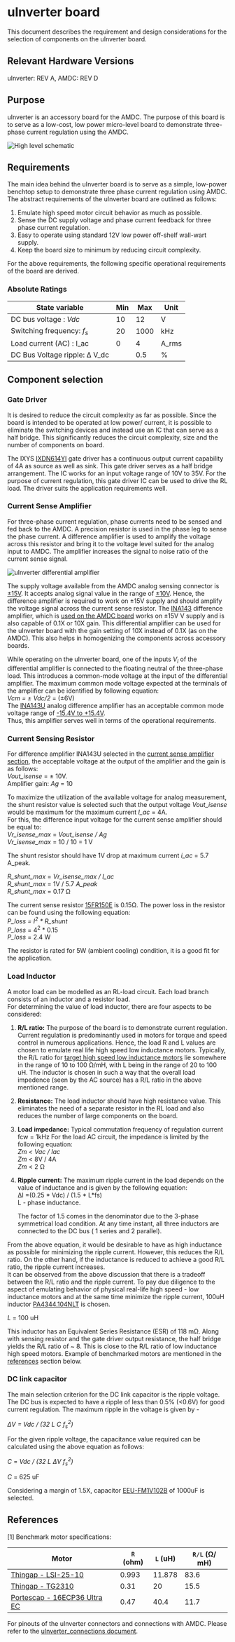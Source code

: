 
# uInverter board

This document describes the requirement and design considerations for the selection of components on the uInverter board.  

## Relevant Hardware Versions
uInverter: REV A,  AMDC: REV D

## Purpose
uInverter is an accessory board for the AMDC. The purpose of this board is to serve as a low-cost, low power micro-level board to demonstrate three-phase current regulation using the AMDC.  

![High level schematic](images/uInverter.svg)


## <a name="requirements"></a> Requirements 

The main idea behind the uInverter board is to serve as a simple, low-power benchtop setup to demonstrate three phase current regulation using AMDC. The abstract requirements of the uInverter board are outlined as follows:    
1. Emulate high speed motor circuit behavior as much as possible.  
2. Sense the DC supply voltage and phase current feedback for three phase current regulation.
3. Easy to operate using standard 12V low power off-shelf wall-wart supply.
4. Keep the board size to minimum by reducing circuit complexity. 

For the above requirements, the following specific operational requirements of the board are derived.

### Absolute Ratings
|  State variable     | Min   | Max	 | Unit |
| ------ | ----- | ----- | ---- |
| DC bus voltage : _Vdc_ | 10 |12 | V |
| Switching frequency: _f<sub>s</sub>_ | 20 | 1000 | kHz
| Load current (AC) : I_ac | 0 | 4 | A_rms
| DC Bus Voltage ripple: Δ V_dc ||  0.5 | %  
  



## Component selection

### **Gate Driver**

It is desired to reduce the circuit complexity as far as possible. Since the board is intended to be operated at low power/ current, it is possible to eliminate the switching devices and instead use an IC that can serve as a half bridge. This significantly reduces the circuit complexity, size and the number of components on board.   

The IXYS [IXDN614YI](https://www.digikey.com/en/products/detail/ixys-integrated-circuits-division/IXDN614YI/2424709?s=N4IgTCBcDaIJIA0AiA5AbARgCwE04gF0BfIA) gate driver has a continuous output current capability of 4A as source as well as sink. This gate driver serves as a half bridge arrangement. The IC works for an input voltage range of 10V to 35V. For the purpose of current regulation, this gate driver IC can be used to drive the RL load. The driver suits the application requirements well.

### <a name="diff_amplifier"></a> **Current Sense Amplifier**
For three-phase current regulation, phase currents need to be sensed and fed back to the AMDC. A precision resistor is used in the phase leg to sense the phase current. A difference amplifier is used to amplify the voltage across this resistor and bring it to the voltage level suited for the analog input to AMDC. The amplifier increases the signal to noise ratio of the current sense signal.

![uInverter differential amplifier](images/uInverter_current_sense.svg)

The supply voltage available from the AMDC analog sensing connector is [±15V](https://github.com/Severson-Group/AMDC-Hardware/blob/develop/docs/Analog.md#analog-connectors). It accepts analog signal value in the range of [±10V](https://github.com/Severson-Group/AMDC-Hardware/blob/develop/docs/Analog.md#analog-connectors). 
Hence, the difference amplifier is required to work on ±15V supply and should amplify the voltage signal across the current sense resistor.
The [INA143](https://github.com/Severson-Group/AMDC-Hardware/blob/develop/docs/Analog.md#difference-amplifiers) difference amplifier, which is [used on the AMDC board](https://github.com/Severson-Group/AMDC-Hardware/blob/develop/docs/Analog.md#difference-amplifiers) works on ±15V V supply and is also capable of 0.1X or 10X gain. This differential amplifier can be used for the uInverter board with the gain setting of 10X instead of 0.1X (as on the AMDC). This also helps in homogenizing the components across accessory boards.  

While operating on the uInverter board, one of the inputs _V<sub>i</sub>_ of the differential amplifier is connected to the floating neutral of the three-phase load. This introduces a common-mode voltage at the input of the differential amplifier. The maximum common mode voltage expected at the terminals of the amplifier can be identified by following equation:   
_Vcm = ± Vdc/2_ = (±6V)    
The [INA143U](https://www.digikey.com/en/products/detail/texas-instruments/INA143U/301019) analog difference amplifier has an acceptable common mode voltage range of [-15.4V to +15.4V](https://www.ti.com/lit/ds/symlink/ina143.pdf?ts=1620670278256&ref_url=https%253A%252F%252Fwww.ti.com%252Fproduct%252FINA143).  
Thus, this amplifier serves well in terms of the operational requirements.


### **Current Sensing Resistor**
For difference amplifier INA143U selected in the [current sense amplifier section](#diff_amplifier), the acceptable voltage at the output of the amplifier and the gain is as follows:   
 _Vout_isense_ = ± 10V.   
 Amplifier gain: _Ag_ = 10

To maximize the utilization of the available voltage for analog measurement, the shunt resistor value is selected such that the output voltage _Vout_isense_ would be maximum for the maximum current _I_ac_ = 4A.  
For this, the difference input voltage for the current sense amplifier should be equal to:     
 _Vr_isense_max_ = _Vout_isense / Ag_  
 _Vr_isense_max_ = 10 / 10 = 1 V  

The shunt resistor should have 1V drop at maximum current _i_ac_ = 5.7 A_peak.   

_R_shunt_max_ = _Vr_isense_max / I_ac_  
_R_shunt_max_ = 1V / 5.7 _A_peak_   
_R_shunt_max_ = 0.17 Ω  



 The current sense resistor [15FR150E](https://www.digikey.com/en/products/detail/ohmite/15FR150E/822919) is 0.15Ω.
  The power loss in the resistor can be found using the following equation:   
  _P_loss = I<sup>2</sup> * R_shunt_  
  _P_loss_ = 4<sup>2</sup> * 0.15  
  _P_loss_ = 2.4 W  

 The resistor is rated for 5W (ambient cooling) condition, it is a good fit for the application. 


### **Load Inductor**
A motor load can be modelled as an RL-load circuit. Each load branch consists of an inductor and a resistor load.  
For determining the value of load inductor, there are four aspects to be considered:   
1. **R/L ratio:** The purpose of the board is to demonstrate current regulation. Current regulation is predominantly used in motors for torque and speed control in numerous applications. Hence, the load R and L values are chosen to emulate real life high speed low inductance motors. Typically, the R/L ratio for [target high speed low inductance motors](#ref) lie somewhere in the range of 10 to 100 Ω/mH, with L being in the range of 20 to 100 uH. The inductor is chosen in such a way that the overall load impedence (seen by the AC source) has a R/L ratio in the above mentioned range.
2. __Resistance:__ The load inductor should have high resistance value. This eliminates the need of a separate resistor in the RL load and also reduces the number of large components on the board.
3. __Load impedance:__
Typical commutation frequency of regulation current fcw = 1kHz
For the load AC circuit, the impedance is limited by the following equation:    
    _Zm < Vac / Iac_  
    _Zm_ < 8V / 4A  
    _Zm_ < 2 Ω
4. __Ripple current:__
The maximum ripple current in the load depends on the value of inductance and is given by the following equation:    
    ΔI =(0.25 * Vdc) / (1.5 * L*fs)  
    L - phase inductance.  

    The factor of 1.5 comes in the denominator due to the 3-phase symmetrical load condition. At any time instant, all three inductors are connected to the DC bus ( 1 series and 2 parallel).

  From the above equation, it would be desirable to have as high inductance as possible for minimizing the ripple current. However, this reduces the R/L ratio. On the other hand, if the inductance is reduced to achieve a good R/L ratio, the ripple current increases.   
  It can be observed from the above discussion that there is a tradeoff between the R/L ratio and the ripple current. To pay due diligence to the aspect of emulating behavior of physical real-life high speed - low inductance motors and at the same time minimize the ripple current, 100uH inductor [PA4344.104NLT](https://www.digikey.com/en/products/detail/pulse-electronics-power/PA4344.104NLT/5436742) is chosen. 

  _L_ = 100 uH  

 This inductor has an Equivalent Series Resistance (ESR) of 118 mΩ. Along with sensing resistor and the gate driver output resistance, the half bridge yields the R/L ratio of ~ 8. This is  close to the R/L ratio of low inductance high speed motors. Example of benchmarked motors are mentioned in the [references](#ref) section below.


### **DC link capacitor**
The main selection criterion for the DC link capacitor is the ripple voltage. The DC bus is expected to have a ripple of less than 0.5% (<0.6V) for good current regulation.
The maximum ripple in the voltage is given by -  

_ΔV = Vdc / (32  L  C  f<sub>s</sub><sup>2</sup>)_   

For the given ripple voltage, the capacitance value required can be calculated using the above equation as follows:    

_C_ = _Vdc / (32 L  ΔV f<sub>s</sub><sup>2</sup>)_

_C_ = 625 uF  



Considering a margin of 1.5X, capacitor [EEU-FM1V102B](https://www.digikey.com/en/products/detail/panasonic-electronic-components/EEU-FM1V102B/6109617) of 1000uF is selected.   


## <a name="ref"></a> References 

[1] Benchmark motor specifications:  

| Motor                 | `R` (ohm) |  `L` (uH) | `R/L` (Ω/ mH) |
| -------               | ------- | ------- | ----------- |
| [Thingap - LSI-25-10](https://www.thingap.com/wp-content/uploads/2020/12/LSI-25-10-Datasheet-Rev_C.pdf)   | 0.993     | 11.878 | 83.6
| [Thingap - TG2310](https://www.thingap.com/wp-content/themes/ndic/pdf/TG2310.pdf)       | 0.31 | 20 | 15.5 |
| [Portescap - 16ECP36 Ultra EC](https://www.portescap.com/en/products/brushless-dc-motors/all-bldc-motors) | 0.47 | 40.4 | 11.7




For pinouts of the uInverter connectors and connections with AMDC. Please refer to the [uInverter_connections document](uInverter_connections.md).

